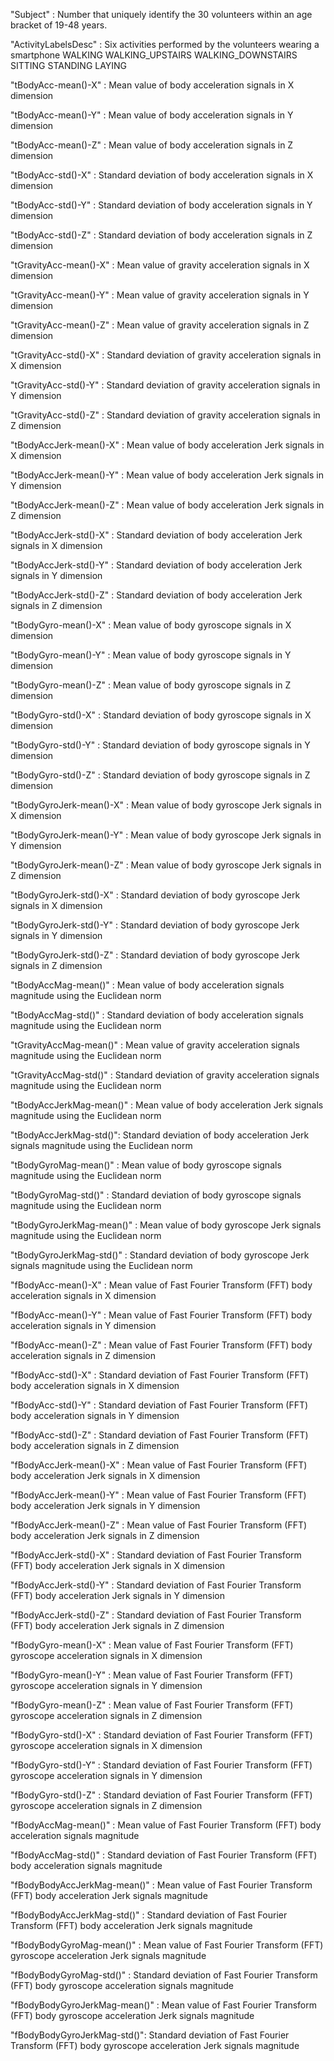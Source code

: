 "Subject" :
Number that uniquely identify the 30 volunteers within an age bracket of 19-48 years.

"ActivityLabelsDesc" :
Six activities performed by the volunteers wearing a smartphone
    WALKING
    WALKING_UPSTAIRS
    WALKING_DOWNSTAIRS
    SITTING
    STANDING 
    LAYING 

"tBodyAcc-mean()-X" :
Mean value of body acceleration signals in X dimension

"tBodyAcc-mean()-Y" :
Mean value of body acceleration signals in Y dimension

"tBodyAcc-mean()-Z" :
Mean value of body acceleration signals in Z dimension

"tBodyAcc-std()-X" :
Standard deviation of body acceleration signals in X dimension

"tBodyAcc-std()-Y" :
Standard deviation of body acceleration signals in Y dimension

"tBodyAcc-std()-Z" :
Standard deviation of body acceleration signals in Z dimension

"tGravityAcc-mean()-X"  :
Mean value of gravity acceleration signals in X dimension

"tGravityAcc-mean()-Y" :
Mean value of gravity acceleration signals in Y dimension

"tGravityAcc-mean()-Z" :
Mean value of gravity acceleration signals in Z dimension

"tGravityAcc-std()-X" :
Standard deviation of gravity acceleration signals in X dimension

"tGravityAcc-std()-Y" :
Standard deviation of gravity acceleration signals in Y dimension

"tGravityAcc-std()-Z" :
Standard deviation of gravity acceleration signals in Z dimension

"tBodyAccJerk-mean()-X" :
Mean value of body acceleration Jerk signals in X dimension

"tBodyAccJerk-mean()-Y" :
Mean value of body acceleration Jerk signals in Y dimension

"tBodyAccJerk-mean()-Z" :
Mean value of body acceleration Jerk signals in Z dimension

"tBodyAccJerk-std()-X" :
Standard deviation of body acceleration Jerk signals in X dimension

"tBodyAccJerk-std()-Y" :
Standard deviation of body acceleration Jerk signals in Y dimension

"tBodyAccJerk-std()-Z" :
Standard deviation of body acceleration Jerk signals in Z dimension

"tBodyGyro-mean()-X" :
Mean value of body gyroscope signals in X dimension

"tBodyGyro-mean()-Y" :
Mean value of body gyroscope signals in Y dimension

"tBodyGyro-mean()-Z" :
Mean value of body gyroscope signals in Z dimension

"tBodyGyro-std()-X" :
Standard deviation of body gyroscope signals in X dimension

"tBodyGyro-std()-Y" :
Standard deviation of body gyroscope signals in Y dimension

"tBodyGyro-std()-Z" :
Standard deviation of body gyroscope signals in Z dimension

"tBodyGyroJerk-mean()-X" :
Mean value of body gyroscope Jerk signals in X dimension

"tBodyGyroJerk-mean()-Y" :
Mean value of body gyroscope Jerk signals in Y dimension

"tBodyGyroJerk-mean()-Z" :
Mean value of body gyroscope Jerk signals in Z dimension

"tBodyGyroJerk-std()-X" :
Standard deviation of body gyroscope Jerk signals in X dimension

"tBodyGyroJerk-std()-Y" :
Standard deviation of body gyroscope Jerk signals in Y dimension

"tBodyGyroJerk-std()-Z" :
Standard deviation of body gyroscope Jerk signals in Z dimension

"tBodyAccMag-mean()" :
Mean value of body acceleration signals magnitude using the Euclidean norm

"tBodyAccMag-std()" :
Standard deviation of body acceleration signals magnitude using the Euclidean norm

"tGravityAccMag-mean()" :
Mean value of gravity acceleration signals magnitude using the Euclidean norm

"tGravityAccMag-std()" :
Standard deviation of gravity acceleration signals magnitude using the Euclidean norm

"tBodyAccJerkMag-mean()" :
Mean value of body acceleration Jerk signals magnitude using the Euclidean norm

"tBodyAccJerkMag-std()":
 Standard deviation of body acceleration Jerk signals magnitude using the Euclidean norm

"tBodyGyroMag-mean()" :
Mean value of body gyroscope signals magnitude using the Euclidean norm

"tBodyGyroMag-std()" :
Standard deviation of body gyroscope signals magnitude using the Euclidean norm

"tBodyGyroJerkMag-mean()" :
Mean value of body gyroscope Jerk signals magnitude using the Euclidean norm

"tBodyGyroJerkMag-std()" :
Standard deviation of body gyroscope Jerk signals magnitude using the Euclidean norm

"fBodyAcc-mean()-X" :
Mean value of Fast Fourier Transform (FFT) body acceleration signals in X dimension

"fBodyAcc-mean()-Y" :
Mean value of Fast Fourier Transform (FFT) body acceleration signals
 in Y dimension

"fBodyAcc-mean()-Z" :
Mean value of Fast Fourier Transform (FFT) body acceleration signals  in Z dimension

"fBodyAcc-std()-X" :
Standard deviation of Fast Fourier Transform (FFT) body acceleration signals in X dimension

"fBodyAcc-std()-Y" :
Standard deviation of Fast Fourier Transform (FFT) body acceleration signals in Y dimension

"fBodyAcc-std()-Z" :
Standard deviation of Fast Fourier Transform (FFT) body acceleration signals in Z dimension

"fBodyAccJerk-mean()-X" :
Mean value of Fast Fourier Transform (FFT) body acceleration Jerk signals in X dimension

"fBodyAccJerk-mean()-Y" :
Mean value of Fast Fourier Transform (FFT) body acceleration Jerk signals in Y dimension

"fBodyAccJerk-mean()-Z" :
Mean value of Fast Fourier Transform (FFT) body acceleration Jerk signals in Z dimension

"fBodyAccJerk-std()-X" :
Standard deviation of Fast Fourier Transform (FFT) body acceleration Jerk signals in X dimension

"fBodyAccJerk-std()-Y" :
Standard deviation of Fast Fourier Transform (FFT) body acceleration Jerk signals in Y dimension

"fBodyAccJerk-std()-Z" :
Standard deviation of Fast Fourier Transform (FFT) body acceleration Jerk signals in Z dimension

"fBodyGyro-mean()-X" :
Mean value of Fast Fourier Transform (FFT) gyroscope acceleration signals in X dimension

"fBodyGyro-mean()-Y" :
Mean value of Fast Fourier Transform (FFT) gyroscope acceleration signals in Y dimension

"fBodyGyro-mean()-Z" :
Mean value of Fast Fourier Transform (FFT) gyroscope acceleration signals in Z dimension

"fBodyGyro-std()-X" :
Standard deviation of Fast Fourier Transform (FFT) gyroscope acceleration signals in X dimension

"fBodyGyro-std()-Y" :
Standard deviation of Fast Fourier Transform (FFT) gyroscope acceleration signals in Y dimension

"fBodyGyro-std()-Z" :
Standard deviation of Fast Fourier Transform (FFT) gyroscope acceleration signals in Z dimension

"fBodyAccMag-mean()" :
Mean value of Fast Fourier Transform (FFT) body acceleration signals magnitude 

"fBodyAccMag-std()" :
Standard deviation of Fast Fourier Transform (FFT) body acceleration signals magnitude 

"fBodyBodyAccJerkMag-mean()" :
Mean value of Fast Fourier Transform (FFT) body acceleration Jerk signals magnitude 

"fBodyBodyAccJerkMag-std()" :
Standard deviation of Fast Fourier Transform (FFT) body acceleration Jerk signals magnitude

"fBodyBodyGyroMag-mean()" :
Mean value of Fast Fourier Transform (FFT) gyroscope acceleration Jerk signals magnitude

"fBodyBodyGyroMag-std()" :
Standard deviation of Fast Fourier Transform (FFT) body gyroscope acceleration signals magnitude 

"fBodyBodyGyroJerkMag-mean()" :
Mean value of Fast Fourier Transform (FFT) body gyroscope acceleration Jerk signals magnitude

"fBodyBodyGyroJerkMag-std()":
Standard deviation of Fast Fourier Transform (FFT) body gyroscope acceleration Jerk signals magnitude

